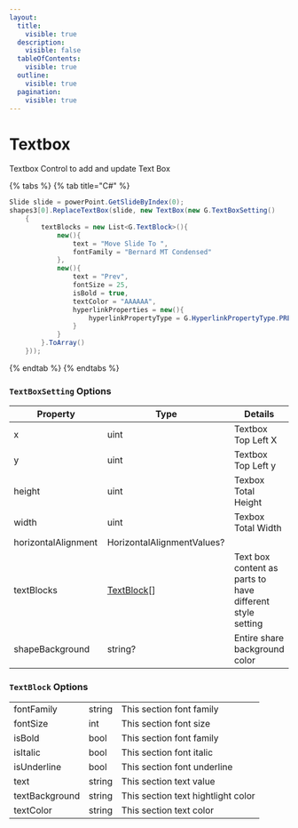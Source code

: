 ```yaml
---
layout:
  title:
    visible: true
  description:
    visible: false
  tableOfContents:
    visible: true
  outline:
    visible: true
  pagination:
    visible: true
---
```


# Textbox

Textbox Control to add and update Text Box

{% tabs %}
{% tab title="C#" %}
```csharp
Slide slide = powerPoint.GetSlideByIndex(0);
shapes3[0].ReplaceTextBox(slide, new TextBox(new G.TextBoxSetting()
	{
		textBlocks = new List<G.TextBlock>(){
			new(){
				text = "Move Slide To ",
				fontFamily = "Bernard MT Condensed"
			},
			new(){
				text = "Prev",
				fontSize = 25,
				isBold = true,
				textColor = "AAAAAA",
				hyperlinkProperties = new(){
					hyperlinkPropertyType = G.HyperlinkPropertyType.PREVIOUS_SLIDE,
				}
			}
		}.ToArray()
	}));
```
{% endtab %}
{% endtabs %}

### `TextBoxSetting` Options

<table><thead><tr><th width="200">Property</th><th width="245">Type</th><th>Details</th></tr></thead><tbody><tr><td>x</td><td>uint</td><td>Textbox Top Left X</td></tr><tr><td>y</td><td>uint</td><td>Textbox Top Left y</td></tr><tr><td>height</td><td>uint</td><td>Texbox Total Height</td></tr><tr><td>width</td><td>uint</td><td>Texbox Total Width</td></tr><tr><td>horizontalAlignment</td><td>HorizontalAlignmentValues?</td><td></td></tr><tr><td>textBlocks</td><td><a href="textbox.md#textblock-options">TextBlock</a>[]</td><td>Text box content as parts to have different style setting</td></tr><tr><td>shapeBackground</td><td>string?</td><td>Entire share background color</td></tr></tbody></table>

### `TextBlock` Options

|                |        |                                    |
| -------------- | ------ | ---------------------------------- |
| fontFamily     | string | This section font family           |
| fontSize       | int    | This section font size             |
| isBold         | bool   | This section font family           |
| isItalic       | bool   | This section font italic           |
| isUnderline    | bool   | This section font underline        |
| text           | string | This section text value            |
| textBackground | string | This section text hightlight color |
| textColor      | string | This section text color            |
